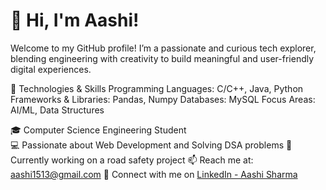 # 👋 Hi, I'm Aashi!
Welcome to my GitHub profile! I’m a passionate and curious tech explorer, blending engineering with creativity to build meaningful and user-friendly digital experiences.


🔧 Technologies & Skills
Programming Languages: C/C++, Java, Python
Frameworks & Libraries: Pandas, Numpy
Databases: MySQL
Focus Areas: AI/ML, Data Structures


🎓 Computer Science Engineering Student  
💻 Passionate about Web Development and Solving DSA problems
🚀 Currently working on a road safety project
📫 Reach me at: aashi1513@gmail.com
🔗 Connect with me on 
[LinkedIn - Aashi Sharma](https://www.linkedin.com/in/aashi-sharma-1b63a024b/)

